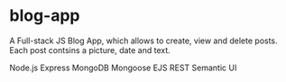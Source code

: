 # blog-app
A Full-stack JS Blog App, which allows to create, view and delete posts.
Each post contsins a picture, date and text.

Node.js
Express
MongoDB
Mongoose
EJS
REST
Semantic UI
